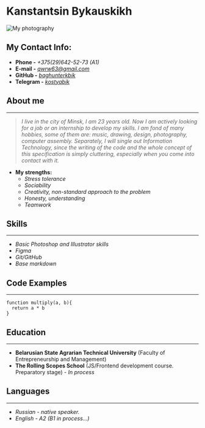 # Kanstantsin Bykauskikh
![My photography](../kostyabik.JPG "Photo")
## My Contact Info:
- **Phone -** *+375(29)642-52-73 (A1)*
- **E-mail -** *[qwrw63@gmail.com](qwrw63@gmail.com "link")*
- **GitHub -** *[baghunterkbik](https://github.com/baghunterkbik "Link")*
- **Telegram -** *[kostyabik](https://t.me/kostyabik "Link")*

## About me
*****
>*I live in the city of Minsk, I am 23 years old. Now I am actively looking for a job or an internship to develop my skills. I am fond of many hobbies, some of them are: music, drawing, design, photography, computer assembly. Separately, I will single out Information Technology, since the writing of the code and the whole concept of this specification is simply cluttering, especially when you come into contact with it.*


- **My strengths:**
  - *Stress tolerance*
  - *Sociability*
  - *Сreativity, non-standard approach to the problem*
  - *Honesty, understanding*
  - *Teamwork*

## Skills
****
- *Basic Photoshop and Illustrator skills*
- *Figma*
- *Git/GitHub*
- *Base markdown*

## Code Examples
****
```
function multiply(a, b){
  return a * b
}
```

## Education
****
- **Belarusian State Agrarian Technical University** (Faculty of Entrepreneurship and Management)
- **The Rolling Scopes School** (JS/Frontend development course. Preparatory stage) - *In process*

## Languages
****
- *Russian - native speaker.*
- *English - A2 (B1 in process…)*